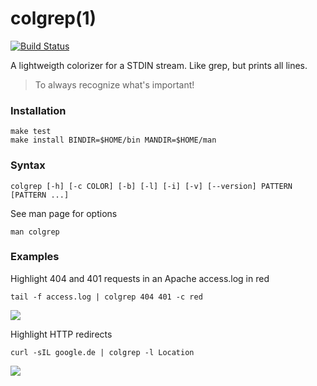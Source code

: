 # colgrep(1) 

[![Build Status](https://travis-ci.org/thomd/colgrep.png)](https://travis-ci.org/thomd/colgrep)

A lightweigth colorizer for a STDIN stream. Like grep, but prints all lines.

> To always recognize what's important!

###  Installation

    make test
    make install BINDIR=$HOME/bin MANDIR=$HOME/man

### Syntax

    colgrep [-h] [-c COLOR] [-b] [-l] [-i] [-v] [--version] PATTERN [PATTERN ...]

See man page for options

    man colgrep

### Examples

Highlight 404 and 401 requests in an Apache access.log in red

    tail -f access.log | colgrep 404 401 -c red

<img src="https://raw.githubusercontent.com/thomd/colgrep/images/colgrep2.png">

Highlight HTTP redirects

    curl -sIL google.de | colgrep -l Location

<img src="https://raw.githubusercontent.com/thomd/colgrep/images/colgrep1.png">

